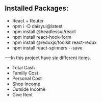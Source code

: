 ## Installed Packages:
* React + Router
* npm i -D daisyui@latest
* npm install @headlessui/react
* npm install react-hook-form
* npm install @reduxjs/toolkit react-redux
* npm install react-spinners --save


---In this project have six different items.
* Total Cash
* Familly Cost
* Personal Cost
* Shop Income
* Outside Income
* Give Rent